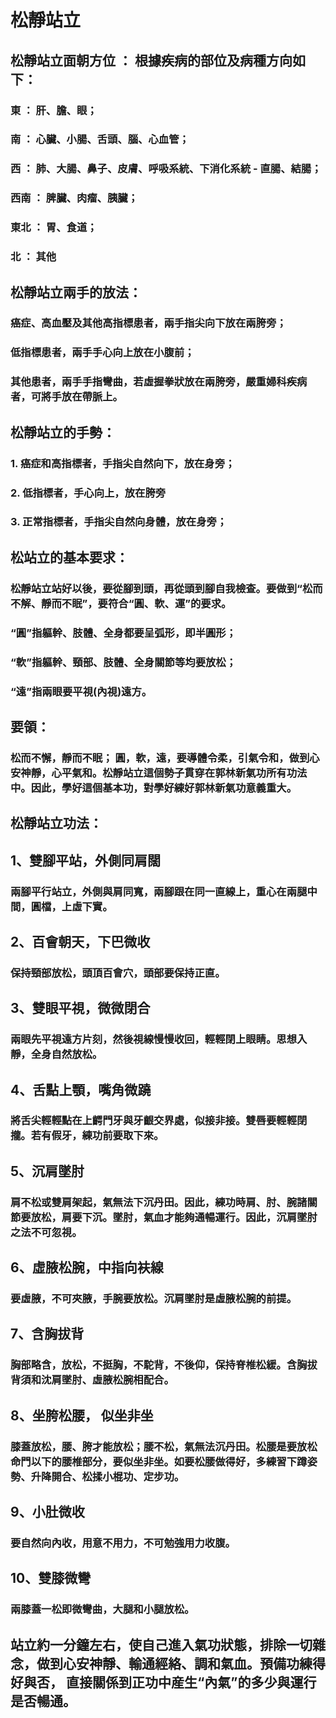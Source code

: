 # 松靜站立 

## 松靜站立面朝方位 ： 根據疾病的部位及病種方向如下：
### 東 	： 肝、膽、眼；
### 南 	： 心臟、小腸、舌頭、腦、心血管；
### 西 	： 肺、大腸、鼻子、皮膚、呼吸系統、下消化系統 - 直腸、結腸；
### 西南 ： 脾臟、肉瘤、胰臟；
### 東北 ： 胃、食道；
### 北 	： 其他

## 松靜站立兩手的放法：
### 癌症、高血壓及其他高指標患者，兩手指尖向下放在兩胯旁；
### 低指標患者，兩手手心向上放在小腹前；
### 其他患者，兩手手指彎曲，若虛握拳狀放在兩胯旁，嚴重婦科疾病者，可將手放在帶脈上。

## 松靜站立的手勢：
### 1. 癌症和高指標者，手指尖自然向下，放在身旁；
### 2. 低指標者，手心向上，放在胯旁
### 3. 正常指標者，手指尖自然向身體，放在身旁；

## 松站立的基本要求：
### 松靜站立站好以後，要從腳到頭，再從頭到腳自我檢查。要做到“松而不解、靜而不眠”，要符合“圓、軟、運”的要求。

### “圓”指軀幹、肢體、全身都要呈弧形，即半圓形；
### “軟”指軀幹、頸部、肢體、全身關節等均要放松；
### “遠”指兩眼要平視(內視)遠方。

## 要領：
### 松而不懈，靜而不眠； 圓，軟，遠，要導體令柔，引氣令和，做到心安神靜，心平氣和。松靜站立這個勢子貫穿在郭林新氣功所有功法中。因此，學好這個基本功，對學好練好郭林新氣功意義重大。

## 松靜站立功法：

## 1、雙腳平站，外側同肩闊
### 兩腳平行站立，外側與肩同寬，兩腳跟在同一直線上，重心在兩腿中間，圓檔，上虛下實。
## 2、百會朝天，下巴微收
### 保持頸部放松，頭頂百會穴，頭部要保持正直。
## 3、雙眼平視，微微閉合
### 兩眼先平視遠方片刻，然後視線慢慢收回，輕輕閉上眼睛。思想入靜，全身自然放松。
## 4、舌點上顎，嘴角微蹺
### 將舌尖輕輕點在上齶門牙與牙齦交界處，似接非接。雙唇要輕輕閉攏。若有假牙，練功前要取下來。
## 5、沉肩墜肘
### 肩不松或雙肩架起，氣無法下沉丹田。因此，練功時肩、肘、腕諸關節要放松，肩要下沉。墜肘，氣血才能夠通暢運行。因此，沉肩墜肘之法不可忽視。
## 6、虛腋松腕，中指向衭線
### 要虛腋，不可夾腋，手腕要放松。沉肩墜肘是虛腋松腕的前提。
## 7、含胸拔背
### 胸部略含，放松，不挺胸，不駝背，不後仰，保持脊椎松緩。含胸拔背須和沈肩墜肘、虛腋松腕相配合。
## 8、坐胯松腰， 似坐非坐
### 膝蓋放松，腰、胯才能放松；腰不松，氣無法沉丹田。松腰是要放松命門以下的腰椎部分，要似坐非坐。如要松腰做得好，多練習下蹲姿勢、升降開合、松揉小棍功、定步功。
## 9、小肚微收
### 要自然向內收，用意不用力，不可勉強用力收腹。
## 10、雙膝微彎
### 兩膝蓋一松即微彎曲，大腿和小腿放松。

## 站立約一分鐘左右，使自己進入氣功狀態，排除一切雜念，做到心安神靜、輸通經絡、調和氣血。預備功練得好與否， 直接關係到正功中産生“內氣”的多少與運行是否暢通。




